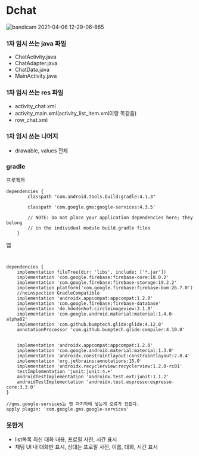 # Dchat
![bandicam 2021-04-06 12-29-06-865](https://user-images.githubusercontent.com/35490108/113655380-a4f9ce80-96d4-11eb-9f8b-64d255caa3e6.gif)

### 1차 임시 쓰는 java 파일
- ChatActivity.java
- ChatAdapter.java
- ChatData.java
- MainActivity.java


### 1차 임시 쓰는 res 파일
- activity_chat.xml
- activity_main.xml(activity_list_item.xml이랑 똑같음)
- row_chat.xml


### 1차 임시 쓰는 나머지

- drawable, values 전체


### gradle
프로젝트
```
dependencies {
        classpath "com.android.tools.build:gradle:4.1.3"

        classpath 'com.google.gms:google-services:4.3.5'

        // NOTE: Do not place your application dependencies here; they belong
        // in the individual module build.gradle files
    }
```

앱
```


dependencies {
    implementation fileTree(dir: 'libs', include: ['*.jar'])
    implementation 'com.google.firebase:firebase-core:18.0.2'
    implementation 'com.google.firebase:firebase-storage:19.2.2'
    implementation platform('com.google.firebase:firebase-bom:26.7.0')
    //noinspection GradleCompatible
    implementation 'androidx.appcompat:appcompat:1.2.0'
    implementation 'com.google.firebase:firebase-database'
    implementation 'de.hdodenhof:circleimageview:3.1.0'
    implementation 'com.google.android.material:material:1.4.0-alpha02'
    implementation 'com.github.bumptech.glide:glide:4.12.0'
    annotationProcessor 'com.github.bumptech.glide:compiler:4.10.0'


    implementation 'androidx.appcompat:appcompat:1.2.0'
    implementation 'com.google.android.material:material:1.3.0'
    implementation 'androidx.constraintlayout:constraintlayout:2.0.4'
    implementation 'org.jetbrains:annotations:15.0'
    implementation 'androidx.recyclerview:recyclerview:1.2.0-rc01'
    testImplementation 'junit:junit:4.+'
    androidTestImplementation 'androidx.test.ext:junit:1.1.2'
    androidTestImplementation 'androidx.test.espresso:espresso-core:3.3.0'
}

//gms.google-services는 맨 마지막에 넣는게 오류가 안뜬다.
apply plugin: 'com.google.gms.google-services'
```

### 못한거
- list목록 최신 대화 내용, 프로필 사진, 시간 표시
- 채팅 UI 내 대화만 표시, 상대는 프로필 사진, 이름, 대화, 시간 표시

